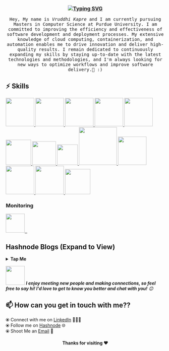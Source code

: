 

<h3 align="center"><a href="https://git.io/typing-svg"><img src="https://readme-typing-svg.demolab.com?font=monoscope&weight=500&size=30&duration=3000&pause=800&center=true&color=000000&vCenter=true&width=900&lines=Greetings%2C+I+am+Vruddhi+;I+hope+you+are+doing+well;Wishing+you+a+productive+and+enjoyable+time+ahead+%3A)" alt="Typing SVG" /></a></h3>

<p align="center" >
  <samp>
    Hey, My name is <em>Vruddhi Kapre</em> and I am currently pursuing Masters in Computer Science at Purdue University. I am committed to improving the efficiency and effectiveness of software development and deployment processes. My extensive knowledge of cloud computing, containerization, and automation enables me to drive innovation and deliver high-quality results. I remain dedicated to continuously expanding my skills by staying up-to-date with the latest technologies and methodologies, and I'm always looking for new ways to optimize workflows and improve software delivery.🤖 :)
  </samp>
  <br/>
</p>

## :zap: Skills
<a href="https://www.python.org/" target="_blank">
  <img src="https://www.vectorlogo.zone/logos/python/python-icon.svg" height="90" />
</a>
<a href="https://www.mysql.com/" target="_blank">
  <img src="https://www.vectorlogo.zone/logos/mysql/mysql-icon.svg" height="90" />
</a>
<a href="https://www.postman.com/" target="_blank">
  <img src="https://www.vectorlogo.zone/logos/getpostman/getpostman-icon.svg" height="90" />
</a>
<a href="https://www.linux.org/" target="_blank">
  <img src="https://www.vectorlogo.zone/logos/linux/linux-icon.svg" height="90" />
</a>
<a href="https://aws.amazon.com/" target="_blank">
  <img src="https://www.vectorlogo.zone/logos/amazon_aws/amazon_aws-icon.svg" height="90" />
</a>
<a href="https://www.docker.com/" target="_blank">
  <img src="https://raw.githubusercontent.com/itsksaurabh/itsksaurabh/master/assets/docker.gif" height="80" />
</a>
<a href="https://kubernetes.io/" target="_blank">
  <img src="https://raw.githubusercontent.com/itsksaurabh/itsksaurabh/master/assets/k8s.gif" height="75" />
</a>
<a href="https://docs.gitlab.com/ee/ci/" target="_blank">
  <img src="https://raw.githubusercontent.com/itsksaurabh/itsksaurabh/master/assets/cicd.gif" height="65" />
</a>
<a href="https://www.terraform.io/" target="_blank">
  <img src="https://raw.githubusercontent.com/itsksaurabh/itsksaurabh/master/assets/terraform.gif" width="120" />
</a>
<a href="https://www.jenkins.io/" target="_blank">
  <img src="https://raw.githubusercontent.com/DARK-art108/ItsRitesh/master/assets/ll.png" height="90" />
</a>
<a href="https://www.ansible.com/" target="_blank">
  <img src="https://www.vectorlogo.zone/logos/ansible/ansible-icon.svg" height="90" />
</a>
<a href="https://pages.github.com/?(null)" target="_blank">
  <img src="https://media.giphy.com/media/kH1DBkPNyZPOk0BxrM/giphy.gif" width="90" />
</a>
<a href="https://code.visualstudio.com/" target="_blank">
  <img src="https://i.giphy.com/media/IdyAQJVN2kVPNUrojM/200.webp" height="80" />
</a>

  ### Monitoring
  
 <p float="left">
  <a href="https://grafana.com/" target="_blank" >
    <img src="https://raw.githubusercontent.com/itsksaurabh/itsksaurabh/master/assets/grafana.gif" height="60" />&nbsp;&nbsp;
  </a>

  ## Hashnode Blogs (Expand to View)

<details>
  <summary><b>Tap Me</b></summary>
  <img src="https://hashnode-blog-cards.vercel.app/api/getHashnodeBlog?url=https://vruddhikapre.hashnode.dev/devops-demystified-bridging-the-gap-between-development-and-operations"/>
 <img src="https://hashnode-blog-cards.vercel.app/api/getHashnodeBlog?url=https://rushikesh-mashidkar.hashnode.dev/maximizing-productivity-with-github-actions&large=true&theme=dark"/>
<img src="https://hashnode-blog-cards.vercel.app/api/getHashnodeBlog?url=https://rushikesh-mashidkar.hashnode.dev/jenkins-agent-to-master-node-connection-using-ssh-keys-deploying-project-on-agent&large=true&theme=dark"/>
</p>
  </details>

 
<img src="https://media.giphy.com/media/LnQjpWaON8nhr21vNW/giphy.gif" width="60"> <em><b>I enjoy meeting new people and making connections, so feel free to say hi! I'd love to get to know you better and chat with you!</b> 😊</em>
   
## 📫 How can you get in touch with me?? 
  ⦿ Connect with me on [LinkedIn](https://www.linkedin.com/in/vruddhi-kapre/) 👨🏻‍💻 <br>
  ⦿ Follow me on [Hashnode](https://vruddhikapre.hashnode.dev/) 🌐 <br>
  ⦿ Shoot Me an [Email](mailto:vruddhi.kapre24@gmail.com) 💌 <br>
<div align="center">


#### Thanks for visiting :heart:
